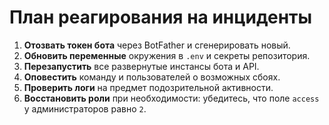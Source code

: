 <!-- Назначение файла: план реагирования на утечку токена и другие инциденты. -->

# План реагирования на инциденты

1. **Отозвать токен бота** через BotFather и сгенерировать новый.
2. **Обновить переменные** окружения в `.env` и секреты репозитория.
3. **Перезапустить** все развернутые инстансы бота и API.
4. **Оповестить** команду и пользователей о возможных сбоях.
5. **Проверить логи** на предмет подозрительной активности.
6. **Восстановить роли** при необходимости: убедитесь, что поле `access` у администраторов равно `2`.
